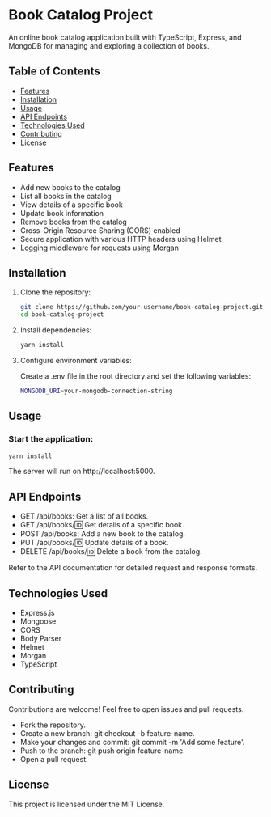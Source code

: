 # Book Catalog Project

An online book catalog application built with TypeScript, Express, and MongoDB for managing and exploring a collection of books.

## Table of Contents

- [Features](#features)
- [Installation](#installation)
- [Usage](#usage)
- [API Endpoints](#api-endpoints)
- [Technologies Used](#technologies-used)
- [Contributing](#contributing)
- [License](#license)

## Features

- Add new books to the catalog
- List all books in the catalog
- View details of a specific book
- Update book information
- Remove books from the catalog
- Cross-Origin Resource Sharing (CORS) enabled
- Secure application with various HTTP headers using Helmet
- Logging middleware for requests using Morgan

## Installation

1. Clone the repository:

   ```bash
   git clone https://github.com/your-username/book-catalog-project.git
   cd book-catalog-project
   ```

2. Install dependencies:

   ```bash
   yarn install
   ```

3. Configure environment variables:

   Create a .env file in the root directory and set the following variables:

   ```bash
   MONGODB_URI=your-mongodb-connection-string
   ```

## Usage

### Start the application:

```bash
yarn install
```

The server will run on http://localhost:5000.

## API Endpoints

- GET /api/books: Get a list of all books.
- GET /api/books/:id: Get details of a specific book.
- POST /api/books: Add a new book to the catalog.
- PUT /api/books/:id: Update details of a book.
- DELETE /api/books/:id: Delete a book from the catalog.

Refer to the API documentation for detailed request and response formats.

## Technologies Used

- Express.js
- Mongoose
- CORS
- Body Parser
- Helmet
- Morgan
- TypeScript

## Contributing

Contributions are welcome! Feel free to open issues and pull requests.

- Fork the repository.
- Create a new branch: git checkout -b feature-name.
- Make your changes and commit: git commit -m 'Add some feature'.
- Push to the branch: git push origin feature-name.
- Open a pull request.

## License

This project is licensed under the MIT License.
